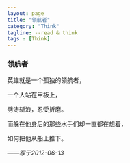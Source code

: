 ```yaml
---
layout: page
title: "领航者"
category: "Think"
tagline: --read & think
tags : [Think]
---
```


### 领航者

英雄就是一个孤独的领航者，

一个人站在甲板上，

劈涛斩浪，忍受折磨。

而躲在他身后的那些水手们却一直都在想着，

如何把他从船上推下。

*——写于2012-06-13*